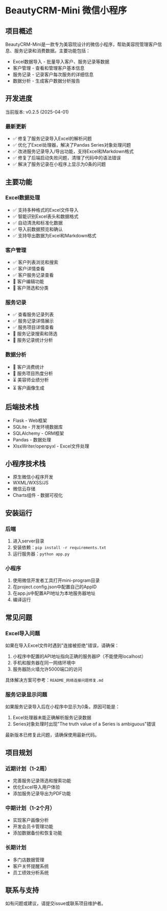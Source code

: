 # BeautyCRM-Mini 微信小程序

## 项目概述

BeautyCRM-Mini是一款专为美容院设计的微信小程序，帮助美容院管理客户信息、服务记录和消费数据。主要功能包括：

- Excel数据导入 - 批量导入客户、服务记录等数据
- 客户管理 - 查看和管理客户基本信息
- 服务记录 - 记录客户每次服务的详细信息
- 数据分析 - 生成客户数据分析报告

## 开发进度

当前版本: v0.2.5 (2025-04-01)

### 最新更新

- ✅ 修复了服务记录导入Excel的解析问题
- ✅ 优化了Excel处理器，解决了Pandas Series对象处理问题
- ✅ 改进服务记录导入/导出功能，支持Excel和Markdown格式
- ✅ 修复了后端启动失败问题，清理了代码中的语法错误
- ✅ 解决了服务记录在小程序上显示为0条的问题

## 主要功能

### Excel数据处理

- ✅ 支持多种格式的Excel文件导入
- ✅ 智能识别Excel表头和数据格式
- ✅ 自动清洗和标准化数据
- ✅ 导入前数据预览和确认
- ✅ 支持导出数据为Excel和Markdown格式

### 客户管理

- ✅ 客户列表浏览和搜索
- ✅ 客户详情查看
- ✅ 客户服务记录查看
- 🔄 客户编辑功能
- 🔄 客户筛选和分类

### 服务记录

- ✅ 查看服务记录列表
- ✅ 服务记录详情展示
- ✅ 服务项目详情查看
- 🔄 服务记录搜索和筛选
- 🔄 服务记录统计分析

### 数据分析

- 🔄 客户消费统计
- 🔄 服务项目热度分析
- ⏳ 美容师业绩分析
- ⏳ 客户画像生成

## 后端技术栈

- Flask - Web框架
- SQLite - 开发环境数据库
- SQLAlchemy - ORM框架
- Pandas - 数据处理
- XlsxWriter/openpyxl - Excel文件处理

## 小程序技术栈

- 原生微信小程序开发
- WXML/WXSS/JS
- 微信云存储
- Charts组件 - 数据可视化

## 安装运行

### 后端

1. 进入server目录
2. 安装依赖：`pip install -r requirements.txt`
3. 运行服务器：`python app.py`

### 小程序

1. 使用微信开发者工具打开mini-program目录
2. 在project.config.json中配置自己的AppID
3. 在app.js中配置API地址为本地服务器地址
4. 编译运行

## 常见问题

### Excel导入问题

如果在导入Excel文件时遇到"连接被拒绝"错误，请确保：

1. 小程序中配置的API地址指向正确的服务器IP（不能使用localhost）
2. 手机和服务器在同一网络环境中
3. 服务器防火墙允许5000端口的访问

具体解决方案可参考：`README_网络连接问题修复.md`

### 服务记录显示问题

如果服务记录导入后在小程序中显示为0条，原因可能是：

1. Excel处理器未能正确解析服务记录数据
2. Series对象处理时出现"The truth value of a Series is ambiguous"错误

最新版本已修复此问题，请确保使用最新代码。

## 项目规划

### 近期计划（1-2周）

- 完善服务记录筛选和搜索功能
- 优化Excel导入用户体验
- 添加服务记录导出为PDF功能

### 中期计划（1-2个月）

- 实现客户画像分析
- 开发会员卡管理功能
- 添加数据备份和恢复功能

### 长期计划

- 多门店数据管理
- 客户关怀提醒系统
- 员工绩效分析系统

## 联系与支持

如有问题或建议，请提交issue或联系项目维护者。